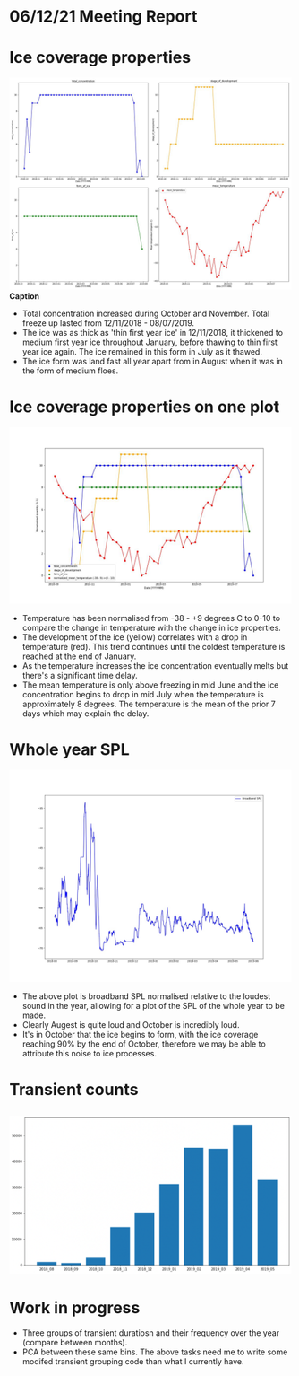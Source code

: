 # 06/12/21 Meeting Report

# Ice coverage properties
![Ice coverage properties as grid](./figures/multiple_ice_coverage_properties_as_grid.jpg)
**Caption**
- Total concentration increased during October and November. Total freeze up lasted from 12/11/2018 - 08/07/2019. 
- The ice was as thick as 'thin first year ice' in 12/11/2018, it thickened to medium first year ice throughout January, before thawing to thin first year ice again. The ice remained in this form in July as it thawed.
- The ice form was land fast all year apart from in August when it was in the form of medium floes.

# Ice coverage properties on one plot
![Ice coverage properties on one plot](./figures/multiple_ice_coverage_properties_as_one_plot.jpg)
- Temperature has been normalised from -38 - +9 degrees C to 0-10 to compare the change in temperature with the change in ice properties.
- The development of the ice (yellow) correlates with a drop in temperature (red). This trend continues until the coldest temperature is reached at the end of January. 
- As the temperature increases the ice concentration eventually melts but there's a significant time delay.
- The mean temperature is only above freezing in mid June and the ice concentration begins to drop in mid July when the temperature is approximately 8 degrees. The temperature is the mean of the prior 7 days which may explain the delay.

# Whole year SPL
![Whole year SPL](./figures/whole_year_spl.jpg)
- The above plot is broadband SPL normalised relative to the loudest sound in the year, allowing for a plot of the SPL of the whole year to be made.
- Clearly Augest is quite loud and October is incredibly loud. 
- It's in October that the ice begins to form, with the ice coverage reaching 90% by the end of October, therefore we may be able to attribute this noise to ice processes.

# Transient counts
![Transient counts](./figures/transient_counts.png)
- 


# Work in progress
- Three groups of transient duratiosn and their frequency over the year (compare between months).
- PCA between these same bins.
The above tasks need me to write some modifed transient grouping code than what I currently have.
